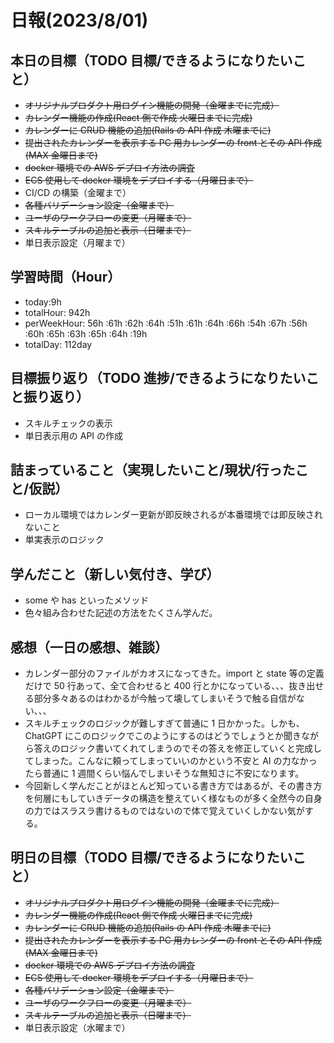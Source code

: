 # 日報(2023/8/01)

## 本日の目標（TODO 目標/できるようになりたいこと）

- ~~オリジナルプロダクト用ログイン機能の開発（金曜までに完成）~~
- ~~カレンダー機能の作成(React 側で作成 火曜日までに完成)~~
- ~~カレンダーに CRUD 機能の追加(Rails の API 作成 木曜までに)~~
- ~~提出されたカレンダーを表示する PC 用カレンダーの front とその API 作成(MAX 金曜日まで)~~
- ~~docker 環境での AWS デプロイ方法の調査~~
- ~~ECS 使用して docker 環境をデプロイする（月曜日まで）~~
- CI/CD の構築（金曜まで）
- ~~各種バリデーション設定（金曜まで）~~
- ~~ユーザのワークフローの変更（月曜まで）~~
- ~~スキルテーブルの追加と表示（日曜まで）~~
- 単日表示設定（月曜まで）

## 学習時間（Hour）

- today:9h
- totalHour: 942h
- perWeekHour: 56h :61h :62h :64h :51h :61h :64h :66h :54h :67h :56h :60h :65h :63h :65h :64h :19h
- totalDay: 112day

## 目標振り返り（TODO 進捗/できるようになりたいこと振り返り）

- スキルチェックの表示
- 単日表示用の API の作成

## 詰まっていること（実現したいこと/現状/行ったこと/仮説）

- ローカル環境ではカレンダー更新が即反映されるが本番環境では即反映されないこと
- 単実表示のロジック

## 学んだこと（新しい気付き、学び）

- some や has といったメソッド
- 色々組み合わせた記述の方法をたくさん学んだ。

## 感想（一日の感想、雑談）

- カレンダー部分のファイルがカオスになってきた。import と state 等の定義だけで 50 行あって、全て合わせると 400 行とかになっている、、、抜き出せる部分多々あるのはわかるが今触って壊してしまいそうで触る自信がない、、、
- スキルチェックのロジックが難しすぎて普通に 1 日かかった。しかも、ChatGPT にこのロジックでこのようにするのはどうでしょうとか聞きながら答えのロジック書いてくれてしまうのでその答えを修正していくと完成してしまった。こんなに頼ってしまっていいのかという不安と AI の力なかったら普通に 1 週間くらい悩んでしまいそうな無知さに不安になります。
- 今回新しく学んだことがほとんど知っている書き方ではあるが、その書き方を何層にもしていきデータの構造を整えていく様なものが多く全然今の自身の力ではスラスラ書けるものではないので体で覚えていくしかない気がする。

## 明日の目標（TODO 目標/できるようになりたいこと）

- ~~オリジナルプロダクト用ログイン機能の開発（金曜までに完成）~~
- ~~カレンダー機能の作成(React 側で作成 火曜日までに完成)~~
- ~~カレンダーに CRUD 機能の追加(Rails の API 作成 木曜までに)~~
- ~~提出されたカレンダーを表示する PC 用カレンダーの front とその API 作成(MAX 金曜日まで)~~
- ~~docker 環境での AWS デプロイ方法の調査~~
- ~~ECS 使用して docker 環境をデプロイする（月曜日まで）~~
- ~~各種バリデーション設定（金曜まで）~~
- ~~ユーザのワークフローの変更（月曜まで）~~
- ~~スキルテーブルの追加と表示（日曜まで）~~
- 単日表示設定（水曜まで）
